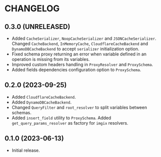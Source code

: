 # CHANGELOG

## 0.3.0 (UNRELEASED)

- Added `CacheSerializer`, `NoopCacheSerializer` and `JSONCacheSerializer`. Changed `CacheBackend`, `InMemoryCache`, `CloudflareCacheBackend` and `DynamoDBCacheBackend` to accept `serializer` initialization option.
- Fixed schema proxy returning an error when variable defined in an operation is missing from its variables.
- Improved custom headers handling in `ProxyResolver` and `ProxySchema`.
- Added fields dependencies configuration option to `ProxySchema`.


## 0.2.0 (2023-09-25)

- Added `CloudflareCacheBackend`.
- Added `DynamoDBCacheBackend`.
- Changed `QueryFilter` and `root_resolver` to split variables between schemas.
- Added `insert_field` utility to `ProxySchema`. Added `get_query_params_resolver` as factory for `imgix` resolvers. 


## 0.1.0 (2023-06-13)

- Initial release.
